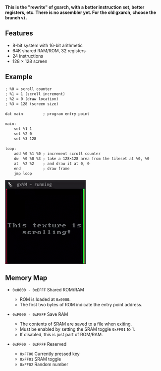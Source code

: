 **This is the "rewrite" of gxarch, with a better instruction set, better registers, etc. There is no assembler yet. For the old gxarch, choose the branch `v1`.**

## Features
* 8-bit system with 16-bit arithmetic
* 64K shared RAM/ROM, 32 registers
* 24 instructions
* 128 × 128 screen


## Example

```
; %0 = scroll counter
; %1 = 1 (scroll increment)
; %2 = 0 (draw location)
; %3 = 128 (screen size)

dat main         ; program entry point

main:
	set %1 1
	set %2 0
	set %3 128

loop:
	add %0 %1 %0 ; increment scroll counter
	dw  %0 %0 %3 ; take a 128×128 area from the tileset at %0, %0
	at  %2 %2    ; and draw it at 0, 0
	end          ; draw frame
	jmp loop
```
![](assets/example.gif)


## Memory Map
* `0x0000 - 0xEFFF` Shared ROM/RAM
  * ROM is loaded at `0x0000`.
  * The first two bytes of ROM indicate the entry point address.

* `0xF000 - 0xFEFF` Save RAM
  * The contents of SRAM are saved to a file when exiting.
  * Must be enabled by setting the SRAM toggle `0xFF01` to 1.
  * If disabled, this is just part of ROM/RAM.

* `0xFF00 - 0xFFFF` Reserved
  * `0xFF00` Currently pressed key
  * `0xFF01` SRAM toggle
  * `0xFF02` Random number
